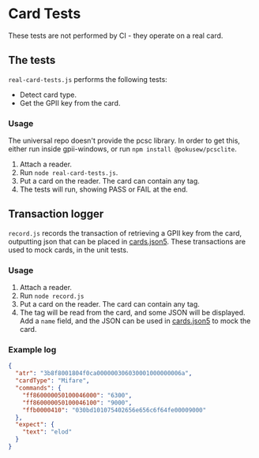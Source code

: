 # Card Tests

These tests are not performed by CI - they operate on a real card.

## The tests

`real-card-tests.js` performs the following tests:

* Detect card type.
* Get the GPII key from the card.

### Usage

The universal repo doesn't provide the pcsc library. In order to get this, either run inside gpii-windows, or
run `npm install @pokusew/pcsclite`.

1. Attach a reader.
2. Run `node real-card-tests.js`.
3. Put a card on the reader. The card can contain any tag.
4. The tests will run, showing PASS or FAIL at the end.

## Transaction logger

`record.js` records the transaction of retrieving a GPII key from the card, outputting json that can be placed in
[cards.json5](../testData/cards.json5). These transactions are used to mock cards, in the unit tests.

### Usage

1. Attach a reader.
2. Run `node record.js`
3. Put a card on the reader. The card can contain any tag.
4. The tag will be read from the card, and some JSON will be displayed. Add a `name` field, and the JSON can be used in
   [cards.json5](../testData/cards.json5) to mock the card.

### Example log

```json
{
  "atr": "3b8f8001804f0ca000000306030001000000006a",
  "cardType": "Mifare",
  "commands": {
    "ff860000050100046000": "6300",
    "ff860000050100046100": "9000",
    "ffb0000410": "030bd101075402656e656c6f64fe00009000"
  },
  "expect": {
    "text": "elod"
  }
}
```
